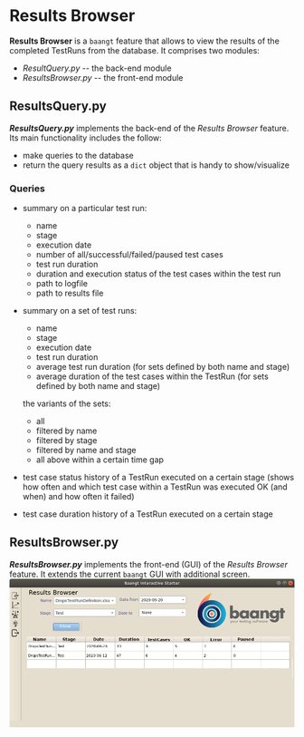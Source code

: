 Results Browser
===============
**Results Browser** is a `baangt` feature that allows to view the results of the completed TestRuns from the database. It comprises two modules: 
* *ResultQuery.py* -- the back-end module
* *ResultsBrowser.py* -- the front-end module

ResultsQuery.py
---------------
**_ResultsQuery.py_** implements the back-end of the *Results Browser* feature. Its main functionality includes the follow:
* make queries to the database
* return the query results as a `dict` object that is handy to show/visualize

### Queries
* summary on a particular test run:
  * name
  * stage
  * execution date
  * number of all/successful/failed/paused test cases
  * test run duration
  * duration and execution status of the test cases within the test run
  * path to logfile
  * path to results file  

* summary on a set of test runs:
  * name
  * stage
  * execution date
  * test run duration
  * average test run duration (for sets defined by both name and stage)
  * average duration of the test cases within the TestRun (for sets defined by both name and stage)

  the variants of the sets:
  * all
  * filtered by name
  * filtered by stage
  * filtered by name and stage
  * all above within a certain time gap

* test case status history of a TestRun executed on a certain stage (shows how often and which test case within a TestRun was executed OK (and when) and how often it failed)
* test case duration history of a TestRun executed on a certain stage

ResultsBrowser.py
-----------------
**_ResultsBrowser.py_** implements the front-end (GUI) of the *Results Browser* feature. It extends the current `baangt` GUI with additional screen.
![Results Browser Screen](resultsbrowser.png "Results Browser Screen")
